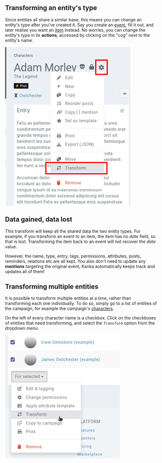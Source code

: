 
## Transforming an entity's type

Since entities all share a similar base, this means you can change an entity's type after you've created it. Say you create an [event](/entities/events), fill it out, and later realise you want an [item](/entities/items) instead. No worries, you can change the entity's type in its **actions**, accessed by clicking on the "cog" next to the entity's name.

![Transforming an entity](img/transform.png)

## Data gained, data lost

This transform will keep all the shared data the two entity types. For example, if you transform an event to an item, the item has no _date_ field, so that is lost. Transforming the item back to an event will not recover the _date_ value.

However, the name, type, entry, tags, permissions, attributes, posts, reminders, relations etc are all kept. You also don't need to update any **mentions** targeting the original event, Kanka automatically keeps track and updates all of them!

## Transforming multiple entities

It is possible to transform multiple entities at a time, rather than transforming each one individually. To do so, simply go to a list of entities of the campaign, for example the campaign's [characters](/entities/characters).

On the left of every character name is a checkbox. Click on the checkboxes of entities that need transforming, and select the `Transform` option from the dropdown menu.

![Bulk transform multiple entities](img/bulk-transform.png)
